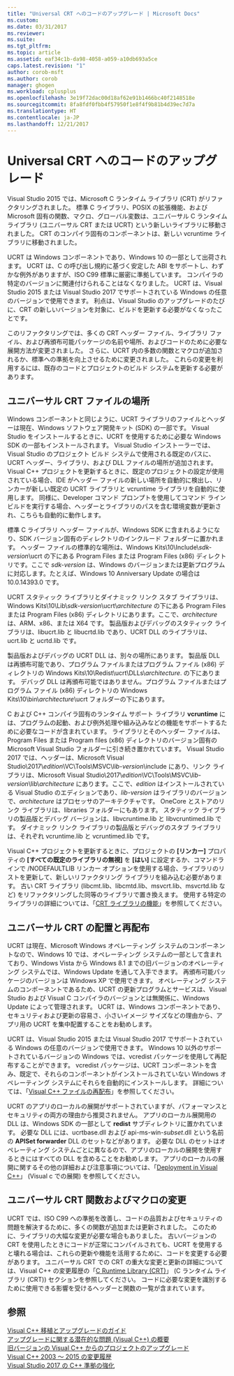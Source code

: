 ```yaml
---
title: "Universal CRT へのコードのアップグレード | Microsoft Docs"
ms.custom: 
ms.date: 03/31/2017
ms.reviewer: 
ms.suite: 
ms.tgt_pltfrm: 
ms.topic: article
ms.assetid: eaf34c1b-da98-4058-a059-a10db693a5ce
caps.latest.revision: "1"
author: corob-msft
ms.author: corob
manager: ghogen
ms.workload: cplusplus
ms.openlocfilehash: 3e19f72dac00d18af62e91b1466bc40f2148518e
ms.sourcegitcommit: 8fa8fdf0fbb4f57950f1e8f4f9b81b4d39ec7d7a
ms.translationtype: HT
ms.contentlocale: ja-JP
ms.lasthandoff: 12/21/2017
---
```

# <a name="upgrade-your-code-to-the-universal-crt"></a>Universal CRT へのコードのアップグレード

Visual Studio 2015 では、Microsoft C ランタイム ライブラリ (CRT) がリファクタリングされました。 標準 C ライブラリ、POSIX の拡張機能、および Microsoft 固有の関数、マクロ、グローバル変数は、ユニバーサル C ランタイム ライブラリ (ユニバーサル CRT または UCRT) という新しいライブラリに移動されました。 CRT のコンパイラ固有のコンポーネントは、新しい vcruntime ライブラリに移動されました。  
  
UCRT は Windows コンポーネントであり、Windows 10 の一部として出荷されます。 UCRT は、C の呼び出し規約に基づく安定した ABI をサポートし、わずかな例外がありますが、ISO C99 標準に厳密に準拠しています。 コンパイラの特定のバージョンに関連付けられることはなくなりました。 UCRT は、Visual Studio 2015 または Visual Studio 2017 でサポートされている Windows の任意のバージョンで使用できます。 利点は、Visual Studio のアップグレードのたびに、CRT の新しいバージョンを対象に、ビルドを更新する必要がなくなったことです。  
  
このリファクタリングでは、多くの CRT ヘッダー ファイル、ライブラリ ファイル、および再頒布可能パッケージの名前や場所、およびコードのために必要な展開方法が変更されました。 さらに、UCRT 内の多数の関数とマクロが追加されるか、標準への準拠を向上させるために変更されました。 これらの変更を利用するには、既存のコードとプロジェクトのビルド システムを更新する必要があります。  
  
## <a name="where-to-find-the-universal-crt-files"></a>ユニバーサル CRT ファイルの場所

Windows コンポーネントと同じように、UCRT ライブラリのファイルとヘッダーは現在、Windows ソフトウェア開発キット (SDK) の一部です。 Visual Studio をインストールするときに、UCRT を使用するために必要な Windows SDK の一部もインストールされます。 Visual Studio インストーラーでは、Visual Studio のプロジェクト ビルド システムで使用される既定のパスに、UCRT ヘッダー、ライブラリ、および DLL ファイルの場所が追加されます。 Visual C++ プロジェクトを更新するときに、既定のプロジェクトの設定が使用されている場合、IDE がヘッダー ファイルの新しい場所を自動的に検出し、リンカーが新しい既定の UCRT ライブラリと vcruntime ライブラリを自動的に使用します。 同様に、Developer コマンド プロンプトを使用してコマンド ライン ビルドを実行する場合、ヘッダーとライブラリのパスを含む環境変数が更新され、こちらも自動的に動作します。  
  
標準 C ライブラリ ヘッダー ファイルが、Windows SDK に含まれるようになり、SDK バージョン固有のディレクトリのインクルード フォルダーに置かれます。 ヘッダー ファイルの標準的な場所は、Windows Kits\\10\\Include\\_sdk-version_\\ucrt の下にある Program Files または Program Files (x86) ディレクトリです。ここで _sdk-version_ は、Windows のバージョンまたは更新プログラムに対応します。たとえば、Windows 10 Anniversary Update の場合は 10.0.14393.0 です。   
  
UCRT スタティック ライブラリとダイナミック リンク スタブ ライブラリは、 Windows Kits\\10\\Lib\\_sdk-version_\\ucrt\\_architecture_ の下にある Program Files または Program Files (x86) ディレクトリにあります。ここで、_architecture_ は、ARM、x86、または X64 です。 製品版およびデバッグのスタティック ライブラリは、libucrt.lib と libucrtd.lib であり、UCRT DLL のライブラリは、ucrt.lib と ucrtd.lib です。  
  
製品版およびデバッグの UCRT DLL は、別々の場所にあります。 製品版 DLL は再頒布可能であり、プログラム ファイルまたはプログラム ファイル (x86) ディレクトリの Windows Kits\\10\\Redist\\ucrt\\DLLs\\_architecture_\. の下にあります。 デバッグ DLL は再頒布可能ではありません。プログラム ファイルまたはプログラム ファイル (x86) ディレクトリの Windows Kits\\10\\bin\\_architecture_\\ucrt フォルダーの下にあります。   

C および C++ コンパイラ固有のランタイム サポート ライブラリ **vcruntime** には、プログラムの起動、および例外処理や組み込みなどの機能をサポートするために必要なコードが含まれています。 ライブラリとそのヘッダー ファイルは、Program Files または Program files (x86) ディレクトリのバージョン固有の Microsoft Visual Studio フォルダーに引き続き置かれています。 Visual Studio 2017 では、ヘッダーは、Microsoft Visual Studio\\2017\\_edition_\\VC\\Tools\\MSVC\\_lib-version_\\include にあり、リンク ライブラリは、Microsoft Visual Studio\\2017\\_edition_\\VC\\Tools\\MSVC\\_lib-version_\\lib\\_architecture_ にあります。ここで、_edition_ はインストールされている Visual Studio のエディションであり、_lib-version_ はライブラリのバージョンで、_architecture_ はプロセッサのアーキテクチャです。 OneCore とストアのリンク ライブラリは、libraries フォルダーにもあります。 スタティック ライブラリの製品版とデバッグ バージョンは、libvcruntime.lib と libvcruntimed.lib です。 ダイナミック リンク ライブラリの製品版とデバッグのスタブ ライブラリは、それぞれ vcruntime.lib と vcruntimed.lib です。  
  
Visual C++ プロジェクトを更新するときに、プロジェクトの **[リンカー]** プロパティの **[すべての既定のライブラリの無視]** を **[はい]** に設定するか、コマンドラインで /NODEFAULTLIB リンカー オプションを使用する場合、ライブラリのリストを更新して、新しいリファクタリング ライブラリを組み込む必要があります。 古い CRT ライブラリ (libcmt.lib、libcmtd.lib、msvcrt.lib、msvcrtd.lib など) をリファクタリングした同等のライブラリで置き換えます。 使用する特定のライブラリの詳細については、「[CRT ライブラリの機能](../c-runtime-library/crt-library-features.md)」を参照してください。  
  
## <a name="deployment-and-redistribution-of-the-universal-crt"></a>ユニバーサル CRT の配置と再配布
  
UCRT は現在、Microsoft Windows オペレーティング システムのコンポーネントなので、Windows 10 では、オペレーティング システムの一部として含まれており、Windows Vista から Windows 8.1 までの旧バージョンのオペレーティング システムでは、Windows Update を通して入手できます。 再頒布可能パッケージのバージョンは Windows XP で使用できます。 オペレーティング システムのコンポーネントであるため、UCRT の更新プログラムとサービスは、Visual Studio および Visual C コンパイラのバージョンとは無関係に、Windows Update によって管理されます。 UCRT は、Windows コンポーネントであり、セキュリティおよび更新の容易さ、小さいイメージ サイズなどの理由から、アプリ用の UCRT を集中配置することをお勧めします。  
  
UCRT は、Visual Studio 2015 または Visual Studio 2017 でサポートされている Windows の任意のバージョンで使用できます。 Windows 10 以外のサポートされているバージョンの Windows では、vcredist パッケージを使用して再配布することができます。 vcredist パッケージは、UCRT コンポーネントを含み、既定で、それらのコンポーネントがインストールされていない Windows オペレーティング システムにそれらを自動的にインストールします。 詳細については、「[Visual C++ ファイルの再配布](../ide/redistributing-visual-cpp-files.md)」を参照してください。  
  
UCRT のアプリのローカルの展開がサポートされていますが、パフォーマンスとセキュリティの両方の理由から推奨されません。 アプリのローカル展開用の DLL は、Windows SDK の一部として **redist** サブディレクトリに置かれています。 必要な DLL には、ucrtbase.dll および api-ms-win-_subset_.dll という名前の **APISet forwarder** DLL のセットなどがあります。 必要な DLL のセットはオペレーティング システムごとに異なるので、アプリのローカルの展開を使用するときにはすべての DLL を含めることをお勧めします。 アプリのローカルの展開に関するその他の詳細および注意事項については、「[Deployment in Visual C++](../ide/deployment-in-visual-cpp.md)」 (Visual c での展開) を参照してください。  
  
## <a name="changes-to-the-universal-crt-functions-and-macros"></a>ユニバーサル CRT 関数およびマクロの変更  

UCRT では、ISO C99 への準拠を改善し、コードの品質およびセキュリティの問題を解決するために、多くの関数が追加または更新されました。 このために、ライブラリの大幅な変更が必要な場合もありました。 古いバージョンの CRT を使用したときにコードが正常にコンパイルされても、UCRT を使用すると壊れる場合は、これらの更新や機能を活用するために、コードを変更する必要があります。 ユニバーサル CRT での CRT の重大な変更と更新の詳細については、Visual C++ の変更履歴の「[C Runtime Library (CRT)](visual-cpp-change-history-2003-2015.md#BK_CRT)」 (C ランタイム ライブラリ (CRT)) セクションを参照してください。 コードに必要な変更を識別するために使用できる影響を受けるヘッダーと関数の一覧が含まれています。  
  
## <a name="see-also"></a>参照  

[Visual C++ 移植とアップグレードのガイド](visual-cpp-porting-and-upgrading-guide.md)  
[アップグレードに関する潜在的な問題 (Visual C++) の概要](overview-of-potential-upgrade-issues-visual-cpp.md)  
[旧バージョンの Visual C++ からのプロジェクトのアップグレード](upgrading-projects-from-earlier-versions-of-visual-cpp.md)  
[Visual C++ 2003 ～ 2015 の変更履歴](visual-cpp-change-history-2003-2015.md)  
[Visual Studio 2017 の C++ 準拠の強化](../cpp-conformance-improvements-2017.md)  
